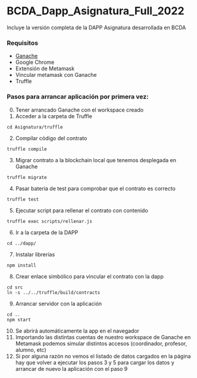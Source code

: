 # BCDA_Dapp_Asignatura_Full_2022
Incluye la versión completa de la DAPP Asignatura desarrollada en BCDA

### Requisitos
- [Ganache](https://trufflesuite.com/ganache/ "Ganache")
- Google Chrome
- Extensión de Metamask
- Vincular metamask con Ganache 
- Truffle 

### Pasos para arrancar aplicación por primera vez:

0. Tener arrancado Ganache con el workspace creado
1. Acceder a la carpeta de Truffle
```
cd Asignatura/truffle
```
2. Compilar código del contrato
```
truffle compile
```
3. Migrar contrato a la blockchain local que tenemos desplegada en Ganache
```
truffle migrate
```
4. Pasar batería de test para comprobar que el contrato es correcto
```
truffle test 
```
5. Ejecutar script para rellenar el contrato con contenido
```
truffle exec scripts/rellenar.js
```
6. Ir a la carpeta de la DAPP
```
cd ../dapp/
```
7. Instalar librerías
```
npm install
```
8. Crear enlace simbólico para vincular el contrato con la dapp
```
cd src
ln -s ../../truffle/build/contracts
```
9. Arrancar servidor con la aplicación
```
cd ..
npm start
```
10. Se abrirá automáticamente la app en el navegador
11. Importando las distintas cuentas de nuestro workspace de Ganache en Metamask podemos simular distintos accesos (coordinador, profesor, alumno, etc)
12. Si por alguna razón no vemos el listado de datos cargados en la página hay que volver a ejecutar los pasos 3 y 5 para cargar los datos y arrancar de nuevo la aplicación con el paso 9